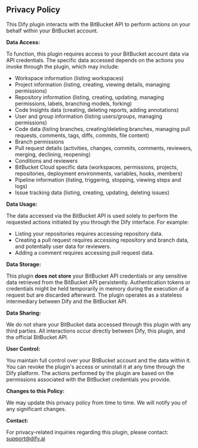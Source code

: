 ## Privacy Policy

This Dify plugin interacts with the BitBucket API to perform actions on your behalf within your BitBucket account.

**Data Access:**

To function, this plugin requires access to your BitBucket account data via API credentials. The specific data accessed depends on the actions you invoke through the plugin, which may include:

*   Workspace information (listing workspaces)
*   Project information (listing, creating, viewing details, managing permissions)
*   Repository information (listing, creating, updating, managing permissions, labels, branching models, forking)
*   Code Insights data (creating, deleting reports, adding annotations)
*   User and group information (listing users/groups, managing permissions)
*   Code data (listing branches, creating/deleting branches, managing pull requests, comments, tags, diffs, commits, file content)
*   Branch permissions
*   Pull request details (activities, changes, commits, comments, reviewers, merging, declining, reopening)
*   Conditions and reviewers
*   BitBucket Cloud specific data (workspaces, permissions, projects, repositories, deployment environments, variables, hooks, members)
*   Pipeline information (listing, triggering, stopping, viewing steps and logs)
*   Issue tracking data (listing, creating, updating, deleting issues)

**Data Usage:**

The data accessed via the BitBucket API is used solely to perform the requested actions initiated by you through the Dify interface. For example:

*   Listing your repositories requires accessing repository data.
*   Creating a pull request requires accessing repository and branch data, and potentially user data for reviewers.
*   Adding a comment requires accessing pull request data.

**Data Storage:**

This plugin **does not store** your BitBucket API credentials or any sensitive data retrieved from the BitBucket API persistently. Authentication tokens or credentials might be held temporarily in memory during the execution of a request but are discarded afterward. The plugin operates as a stateless intermediary between Dify and the BitBucket API.

**Data Sharing:**

We do not share your BitBucket data accessed through this plugin with any third parties. All interactions occur directly between Dify, this plugin, and the official BitBucket API.

**User Control:**

You maintain full control over your BitBucket account and the data within it. You can revoke the plugin's access or uninstall it at any time through the Dify platform. The actions performed by the plugin are based on the permissions associated with the BitBucket credentials you provide.

**Changes to this Policy:**

We may update this privacy policy from time to time. We will notify you of any significant changes.

**Contact:**

For privacy-related inquiries regarding this plugin, please contact: support@dify.ai
